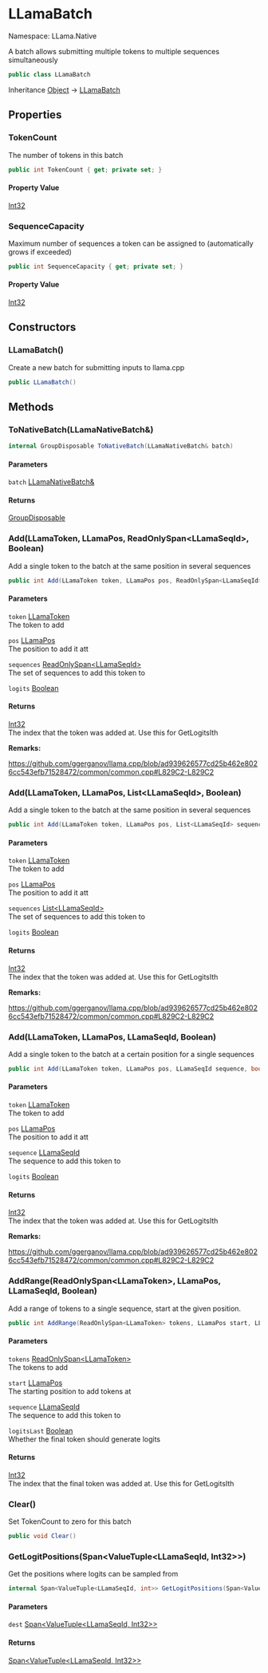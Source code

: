 # LLamaBatch

Namespace: LLama.Native

A batch allows submitting multiple tokens to multiple sequences simultaneously

```csharp
public class LLamaBatch
```

Inheritance [Object](https://docs.microsoft.com/en-us/dotnet/api/system.object) → [LLamaBatch](./llama.native.llamabatch.md)

## Properties

### **TokenCount**

The number of tokens in this batch

```csharp
public int TokenCount { get; private set; }
```

#### Property Value

[Int32](https://docs.microsoft.com/en-us/dotnet/api/system.int32)<br>

### **SequenceCapacity**

Maximum number of sequences a token can be assigned to (automatically grows if exceeded)

```csharp
public int SequenceCapacity { get; private set; }
```

#### Property Value

[Int32](https://docs.microsoft.com/en-us/dotnet/api/system.int32)<br>

## Constructors

### **LLamaBatch()**

Create a new batch for submitting inputs to llama.cpp

```csharp
public LLamaBatch()
```

## Methods

### **ToNativeBatch(LLamaNativeBatch&)**

```csharp
internal GroupDisposable ToNativeBatch(LLamaNativeBatch& batch)
```

#### Parameters

`batch` [LLamaNativeBatch&](./llama.native.llamanativebatch&.md)<br>

#### Returns

[GroupDisposable](./llama.native.groupdisposable.md)<br>

### **Add(LLamaToken, LLamaPos, ReadOnlySpan&lt;LLamaSeqId&gt;, Boolean)**

Add a single token to the batch at the same position in several sequences

```csharp
public int Add(LLamaToken token, LLamaPos pos, ReadOnlySpan<LLamaSeqId> sequences, bool logits)
```

#### Parameters

`token` [LLamaToken](./llama.native.llamatoken.md)<br>
The token to add

`pos` [LLamaPos](./llama.native.llamapos.md)<br>
The position to add it att

`sequences` [ReadOnlySpan&lt;LLamaSeqId&gt;](https://docs.microsoft.com/en-us/dotnet/api/system.readonlyspan-1)<br>
The set of sequences to add this token to

`logits` [Boolean](https://docs.microsoft.com/en-us/dotnet/api/system.boolean)<br>

#### Returns

[Int32](https://docs.microsoft.com/en-us/dotnet/api/system.int32)<br>
The index that the token was added at. Use this for GetLogitsIth

**Remarks:**

https://github.com/ggerganov/llama.cpp/blob/ad939626577cd25b462e8026cc543efb71528472/common/common.cpp#L829C2-L829C2

### **Add(LLamaToken, LLamaPos, List&lt;LLamaSeqId&gt;, Boolean)**

Add a single token to the batch at the same position in several sequences

```csharp
public int Add(LLamaToken token, LLamaPos pos, List<LLamaSeqId> sequences, bool logits)
```

#### Parameters

`token` [LLamaToken](./llama.native.llamatoken.md)<br>
The token to add

`pos` [LLamaPos](./llama.native.llamapos.md)<br>
The position to add it att

`sequences` [List&lt;LLamaSeqId&gt;](https://docs.microsoft.com/en-us/dotnet/api/system.collections.generic.list-1)<br>
The set of sequences to add this token to

`logits` [Boolean](https://docs.microsoft.com/en-us/dotnet/api/system.boolean)<br>

#### Returns

[Int32](https://docs.microsoft.com/en-us/dotnet/api/system.int32)<br>
The index that the token was added at. Use this for GetLogitsIth

**Remarks:**

https://github.com/ggerganov/llama.cpp/blob/ad939626577cd25b462e8026cc543efb71528472/common/common.cpp#L829C2-L829C2

### **Add(LLamaToken, LLamaPos, LLamaSeqId, Boolean)**

Add a single token to the batch at a certain position for a single sequences

```csharp
public int Add(LLamaToken token, LLamaPos pos, LLamaSeqId sequence, bool logits)
```

#### Parameters

`token` [LLamaToken](./llama.native.llamatoken.md)<br>
The token to add

`pos` [LLamaPos](./llama.native.llamapos.md)<br>
The position to add it att

`sequence` [LLamaSeqId](./llama.native.llamaseqid.md)<br>
The sequence to add this token to

`logits` [Boolean](https://docs.microsoft.com/en-us/dotnet/api/system.boolean)<br>

#### Returns

[Int32](https://docs.microsoft.com/en-us/dotnet/api/system.int32)<br>
The index that the token was added at. Use this for GetLogitsIth

**Remarks:**

https://github.com/ggerganov/llama.cpp/blob/ad939626577cd25b462e8026cc543efb71528472/common/common.cpp#L829C2-L829C2

### **AddRange(ReadOnlySpan&lt;LLamaToken&gt;, LLamaPos, LLamaSeqId, Boolean)**

Add a range of tokens to a single sequence, start at the given position.

```csharp
public int AddRange(ReadOnlySpan<LLamaToken> tokens, LLamaPos start, LLamaSeqId sequence, bool logitsLast)
```

#### Parameters

`tokens` [ReadOnlySpan&lt;LLamaToken&gt;](https://docs.microsoft.com/en-us/dotnet/api/system.readonlyspan-1)<br>
The tokens to add

`start` [LLamaPos](./llama.native.llamapos.md)<br>
The starting position to add tokens at

`sequence` [LLamaSeqId](./llama.native.llamaseqid.md)<br>
The sequence to add this token to

`logitsLast` [Boolean](https://docs.microsoft.com/en-us/dotnet/api/system.boolean)<br>
Whether the final token should generate logits

#### Returns

[Int32](https://docs.microsoft.com/en-us/dotnet/api/system.int32)<br>
The index that the final token was added at. Use this for GetLogitsIth

### **Clear()**

Set TokenCount to zero for this batch

```csharp
public void Clear()
```

### **GetLogitPositions(Span&lt;ValueTuple&lt;LLamaSeqId, Int32&gt;&gt;)**

Get the positions where logits can be sampled from

```csharp
internal Span<ValueTuple<LLamaSeqId, int>> GetLogitPositions(Span<ValueTuple<LLamaSeqId, int>> dest)
```

#### Parameters

`dest` [Span&lt;ValueTuple&lt;LLamaSeqId, Int32&gt;&gt;](https://docs.microsoft.com/en-us/dotnet/api/system.span-1)<br>

#### Returns

[Span&lt;ValueTuple&lt;LLamaSeqId, Int32&gt;&gt;](https://docs.microsoft.com/en-us/dotnet/api/system.span-1)<br>
